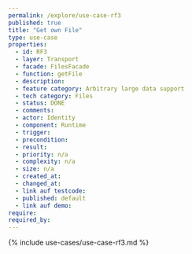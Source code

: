 ```yaml
---
permalink: /explore/use-case-rf3
published: true
title: "Get own File"
type: use-case
properties:
  - id: RF3
  - layer: Transport
  - facade: FilesFacade
  - function: getFile
  - description:
  - feature category: Arbitrary large data support
  - tech category: Files
  - status: DONE
  - comments:
  - actor: Identity
  - component: Runtime
  - trigger:
  - precondition:
  - result:
  - priority: n/a
  - complexity: n/a
  - size: n/a
  - created_at:
  - changed_at:
  - link auf testcode:
  - published: default
  - link auf demo:
require:
required_by:
---
```


{% include use-cases/use-case-rf3.md %}
